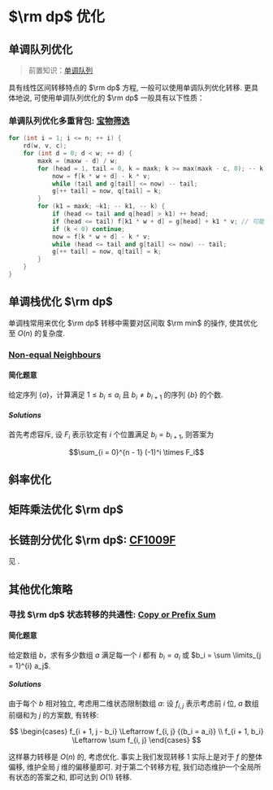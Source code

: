 # $\rm dp$ 优化

## 单调队列优化

> 前置知识：[单调队列](https://grainrain.site/2022/10/08/Stack_And_Queue/)

具有线性区间转移特点的 $\rm dp$ 方程, 一般可以使用单调队列优化转移. 更具体地说, 可使用单调队列优化的 $\rm dp$ 一般具有以下性质：

### 单调队列优化多重背包: [宝物筛选](https://www.luogu.com.cn/problem/P1776)

```cpp
for (int i = 1; i <= n; ++ i) {
	rd(w, v, c);
	for (int d = 0; d < w; ++ d) {
		maxk = (maxw - d) / w;
		for (head = 1, tail = 0, k = maxk; k >= max(maxk - c, 0); -- k) {
			now = f[k * w + d] - k * v;
			while (tail and g[tail] <= now) -- tail;
			g[++ tail] = now, q[tail] = k;
		}
		for (k1 = maxk; ~k1; -- k1, -- k) {
			if (head <= tail and q[head] > k1) ++ head;
			if (head <= tail) f[k1 * w + d] = g[head] + k1 * v; // 可能更新到的答案必不劣. 
			if (k < 0) continue;
			now = f[k * w + d] - k * v;
			while (head <= tail and g[tail] <= now) -- tail;
			g[++ tail] = now, q[tail] = k;
		}
	}
}
```

## 单调栈优化 $\rm dp$

单调栈常用来优化 $\rm dp$ 转移中需要对区间取 $\rm min$ 的操作, 使其优化至 $O(n)$ 的复杂度. 

### [Non-equal Neighbours](https://codeforces.com/problemset/problem/1591/F)

#### 简化题意

给定序列 $\{ a \}$，计算满足 $1\le b_i \le a_i$ 且 $b_i \ne b_{i + 1}$ 的序列 $\{ b \}$ 的个数. 

#### $Solutions$

首先考虑容斥, 设 $F_i$ 表示钦定有 $i$ 个位置满足 $b_i = b_{i + 1}$, 则答案为 

$$\sum_{i = 0}^{n - 1} (-1)^i \times F_i$$

## 斜率优化

## 矩阵乘法优化 $\rm dp$

## 长链剖分优化 $\rm dp$: [CF1009F](https://www.luogu.com.cn/problem/CF1009F)

见 [](). 

## 其他优化策略

### 寻找 $\rm dp$ 状态转移的共通性: [Copy or Prefix Sum](https://www.luogu.com.cn/problem/CF1485F)

#### 简化题意

给定数组 $b$，求有多少数组 $a$ 满足每一个 $i$ 都有 $b_i = a_i$ 或 $b_i = \sum \limits_{j = 1}^{i} a_j$. 

#### $Solutions$

由于每个 $b$ 相对独立, 考虑用二维状态限制数组 $a$: 设 $f_{i, j}$ 表示考虑前 $i$ 位, $a$ 数组前缀和为 $j$ 的方案数, 有转移: 

$$
\begin{cases}
	f_{i + 1, j - b_i} \Leftarrow f_{i, j} {(b_i = a_i)} \\
	f_{i + 1, b_i} \Leftarrow \sum f_{i, j} 
\end{cases}
$$

这样暴力转移是 $O(n)$ 的, 考虑优化. 事实上我们发现转移 $1$ 实际上是对于 $f$ 的整体偏移, 维护全局 $j$ 维的偏移量即可. 对于第二个转移方程, 我们动态维护一个全局所有状态的答案之和, 即可达到 $O(1)$ 转移. 